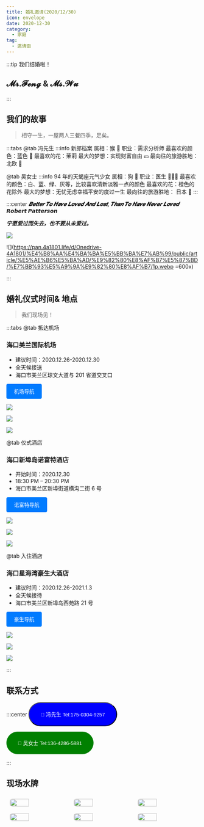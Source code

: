 ```yaml
---
title: 婚礼邀请(2020/12/30)
icon: envelope
date: 2020-12-30
category:
  - 家庭
tag:
  - 邀请函
---
```


:::tip 我们结婚啦！

## 𝓜𝓻.𝓕𝓮𝓷𝓰 & 𝓜𝓼.𝓦𝓾

:::

## 我们的故事

> 相守一生，一屋两人三餐四季，足矣。

:::tabs
@tab 冯先生
:::info 新郎档案
属相：猴 :monkey:
职业：需求分析师
最喜欢的颜色：蓝色 🔵
最喜欢的花：茉莉
最大的梦想：实现财富自由 💴
最向往的旅游胜地：北欧 🏰

@tab 吴女士
:::info 94 年的天蝎座元气少女
属相：狗 :dog:
职业：医生 👩🏻‍⚕
最喜欢的颜色：白、蓝、绿、灰等，比较喜欢清新淡雅一点的颜色
最喜欢的花：橙色的花除外
最大的梦想：无忧无虑幸福平安的度过一生
最向往的旅游胜地： 日本 :japan:
:::

:::center
**_𝑩𝒆𝒕𝒕𝒆𝒓 𝑻𝒐 𝑯𝒂𝒗𝒆 𝑳𝒐𝒗𝒆𝒅 𝑨𝒏𝒅 𝑳𝒐𝒔𝒕, 𝑻𝒉𝒂𝒏 𝑻𝒐 𝑯𝒂𝒗𝒆 𝑵𝒆𝒗𝒆𝒓 𝑳𝒐𝒗𝒆𝒅_**
**_𝙍𝙤𝙗𝙚𝙧𝙩 𝙋𝙖𝙩𝙩𝙚𝙧𝙨𝙤𝙣_**

**_宁愿爱过而失去，也不要从未爱过。_**

![](https://pan.4a1801.life/d/Onedrive-4A1801/%E4%B8%AA%E4%BA%BA%E5%BB%BA%E7%AB%99/public/article/%E5%AE%B6%E5%BA%AD/%E9%82%80%E8%AF%B7%E5%87%BD/%E7%BB%93%E5%A9%9A%E9%82%80%E8%AF%B7/20201117%E7%BB%93%E5%A9%9A%E7%85%A7.webp)

![](https://pan.4a1801.life/d/Onedrive-4A1801/%E4%B8%AA%E4%BA%BA%E5%BB%BA%E7%AB%99/public/article/%E5%AE%B6%E5%BA%AD/%E9%82%80%E8%AF%B7%E5%87%BD/%E7%BB%93%E5%A9%9A%E9%82%80%E8%AF%B7/1p.webp =600x)

:::

## 婚礼仪式时间& 地点

> 我们现场见！

:::tabs
@tab 抵达机场

### 海口美兰国际机场

- 建议时间：2020.12.26-2020.12.30
- 全天候接送
- 海口市美兰区琼文大道与 201 省道交叉口

<button type="button" style="padding: 10px 20px; background-color: #007bff; color: #fff; border: none; border-radius: 4px;" onclick="window.location.href='https://amap.com/place/B03820000A'">机场导航</button>

![](https://pan.4a1801.life/d/Onedrive-4A1801/%E4%B8%AA%E4%BA%BA%E5%BB%BA%E7%AB%99/public/article/%E5%AE%B6%E5%BA%AD/%E9%82%80%E8%AF%B7%E5%87%BD/%E7%BB%93%E5%A9%9A%E9%82%80%E8%AF%B7/2p.webp)

![](https://pan.4a1801.life/d/Onedrive-4A1801/%E4%B8%AA%E4%BA%BA%E5%BB%BA%E7%AB%99/public/article/%E5%AE%B6%E5%BA%AD/%E9%82%80%E8%AF%B7%E5%87%BD/%E7%BB%93%E5%A9%9A%E9%82%80%E8%AF%B7/3p.webp)

![](https://pan.4a1801.life/d/Onedrive-4A1801/%E4%B8%AA%E4%BA%BA%E5%BB%BA%E7%AB%99/public/article/%E5%AE%B6%E5%BA%AD/%E9%82%80%E8%AF%B7%E5%87%BD/%E7%BB%93%E5%A9%9A%E9%82%80%E8%AF%B7/4p.webp)

@tab 仪式酒店

### 海口新埠岛诺富特酒店

- 开始时间：2020.12.30
- 18:30 PM – 20:30 PM
- 海口市美兰区新埠街道横沟二街 6 号

<button type="button" style="padding: 10px 20px; background-color: #007bff; color: #fff; border: none; border-radius: 4px;" onclick="window.location.href='https://amap.com/place/B0FFIZJDQ6'">诺富特导航</button>

![](https://pan.4a1801.life/d/Onedrive-4A1801/%E4%B8%AA%E4%BA%BA%E5%BB%BA%E7%AB%99/public/article/%E5%AE%B6%E5%BA%AD/%E9%82%80%E8%AF%B7%E5%87%BD/%E7%BB%93%E5%A9%9A%E9%82%80%E8%AF%B7/5p.webp)

![](https://pan.4a1801.life/d/Onedrive-4A1801/%E4%B8%AA%E4%BA%BA%E5%BB%BA%E7%AB%99/public/article/%E5%AE%B6%E5%BA%AD/%E9%82%80%E8%AF%B7%E5%87%BD/%E7%BB%93%E5%A9%9A%E9%82%80%E8%AF%B7/6p.webp)

![](https://pan.4a1801.life/d/Onedrive-4A1801/%E4%B8%AA%E4%BA%BA%E5%BB%BA%E7%AB%99/public/article/%E5%AE%B6%E5%BA%AD/%E9%82%80%E8%AF%B7%E5%87%BD/%E7%BB%93%E5%A9%9A%E9%82%80%E8%AF%B7/7p.webp)

@tab 入住酒店

### 海口星海湾豪生大酒店

- 建议时间：2020.12.26-2021.1.3
- 全天候接待
- 海口市美兰区新埠岛西苑路 21 号

<button type="button" style="padding: 10px 20px; background-color: #007bff; color: #fff; border: none; border-radius: 4px;" onclick="window.location.href='https://amap.com/place/B03820OJQB'">豪生导航</button>

![](https://pan.4a1801.life/d/Onedrive-4A1801/%E4%B8%AA%E4%BA%BA%E5%BB%BA%E7%AB%99/public/article/%E5%AE%B6%E5%BA%AD/%E9%82%80%E8%AF%B7%E5%87%BD/%E7%BB%93%E5%A9%9A%E9%82%80%E8%AF%B7/8p.webp)

![](https://pan.4a1801.life/d/Onedrive-4A1801/%E4%B8%AA%E4%BA%BA%E5%BB%BA%E7%AB%99/public/article/%E5%AE%B6%E5%BA%AD/%E9%82%80%E8%AF%B7%E5%87%BD/%E7%BB%93%E5%A9%9A%E9%82%80%E8%AF%B7/9p.webp)

![](https://pan.4a1801.life/d/Onedrive-4A1801/%E4%B8%AA%E4%BA%BA%E5%BB%BA%E7%AB%99/public/article/%E5%AE%B6%E5%BA%AD/%E9%82%80%E8%AF%B7%E5%87%BD/%E7%BB%93%E5%A9%9A%E9%82%80%E8%AF%B7/10p.webp)

:::

## 联系方式

:::center
<button type="button" style="padding: 20px 30px; background-color: blue; color: #fff; border: 100; border-radius: 50px;" onclick="window.location.href='tel:17503049257'">🤙 冯先生 Tel:175-0304-9257</button>

<button type="button" style="padding: 20px 30px; background-color: green; color: #fff; border: none; border-radius: 50px;" onclick="window.location.href='tel:13642865881'">🤙 吴女士 Tel:136-4286-5881</button>

:::

## 现场水牌

<div class="image-preview">
  <img src="https://pan.4a1801.life/d/Onedrive-4A1801/%E4%B8%AA%E4%BA%BA%E5%BB%BA%E7%AB%99/public/article/%E5%AE%B6%E5%BA%AD/%E9%82%80%E8%AF%B7%E5%87%BD/%E7%BB%93%E5%A9%9A%E9%82%80%E8%AF%B7/S1.webp" />
  <img src="https://pan.4a1801.life/d/Onedrive-4A1801/%E4%B8%AA%E4%BA%BA%E5%BB%BA%E7%AB%99/public/article/%E5%AE%B6%E5%BA%AD/%E9%82%80%E8%AF%B7%E5%87%BD/%E7%BB%93%E5%A9%9A%E9%82%80%E8%AF%B7/S2.webp" />
  <img src="https://pan.4a1801.life/d/Onedrive-4A1801/%E4%B8%AA%E4%BA%BA%E5%BB%BA%E7%AB%99/public/article/%E5%AE%B6%E5%BA%AD/%E9%82%80%E8%AF%B7%E5%87%BD/%E7%BB%93%E5%A9%9A%E9%82%80%E8%AF%B7/S3.webp" />
  <img src="https://pan.4a1801.life/d/Onedrive-4A1801/%E4%B8%AA%E4%BA%BA%E5%BB%BA%E7%AB%99/public/article/%E5%AE%B6%E5%BA%AD/%E9%82%80%E8%AF%B7%E5%87%BD/%E7%BB%93%E5%A9%9A%E9%82%80%E8%AF%B7/S4.webp" />
  <img src="https://pan.4a1801.life/d/Onedrive-4A1801/%E4%B8%AA%E4%BA%BA%E5%BB%BA%E7%AB%99/public/article/%E5%AE%B6%E5%BA%AD/%E9%82%80%E8%AF%B7%E5%87%BD/%E7%BB%93%E5%A9%9A%E9%82%80%E8%AF%B7/S5.webp" />
  <img src="https://pan.4a1801.life/d/Onedrive-4A1801/%E4%B8%AA%E4%BA%BA%E5%BB%BA%E7%AB%99/public/article/%E5%AE%B6%E5%BA%AD/%E9%82%80%E8%AF%B7%E5%87%BD/%E7%BB%93%E5%A9%9A%E9%82%80%E8%AF%B7/S6.webp" />

</div>

<style>
  .image-preview {
    display: flex;
    justify-content: space-evenly;
    align-items: center;
    flex-wrap: wrap;
  }

  .image-preview > img {
     box-sizing: border-box;
     width: 33.3% !important;
     padding: 9px;
     border-radius: 16px;
  }

  @media (max-width: 719px){
    .image-preview > img {
      width: 50% !important;
    }
  }

  @media (max-width: 419px){
    .image-preview > img {
      width: 100% !important;
    }
  }
</style>
